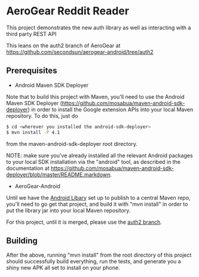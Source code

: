 AeroGear Reddit Reader
================

This project demonstrates the new auth library as well as interacting with a third party REST API

This leans on the auth2 branch of AeroGear at https://github.com/secondsun/aerogear-android/tree/auth2

Prerequisites
-------------

* Android Maven SDK Deployer

Note that to build this project with Maven, you'll need to use the
Android Maven SDK Deployer
(https://github.com/mosabua/maven-android-sdk-deployer) in order to
install the Google extension APIs into your local Maven repository.
To do this, just do

```bash
$ cd <wherever you installed the android-sdk-deployer>
$ mvn install -P 4.1
```

from the maven-android-sdk-deployer root directory.

NOTE: make sure you've already installed all the relevant Android
packages to your local SDK installation via the "android" tool, as
described in the documentation at
https://github.com/mosabua/maven-android-sdk-deployer/blob/master/README.markdown.

* AeroGear-Android

Until we have the [Android Libary](http://github.com/aerogear/aerogear-android)
set up to publish to a central Maven repo, you'll need to go get that project,
and build it with "mvn install" in order to put the library jar into your
local Maven repository.

For this project, until it is merged, please use the [auth2 branch](https://github.com/secondsun/aerogear-android/tree/auth2).

Building
--------

After the above, running "mvn install" from the root directory
of this project should successfully build everything, run the
tests, and generate you a shiny new APK all set to install on
your phone.
